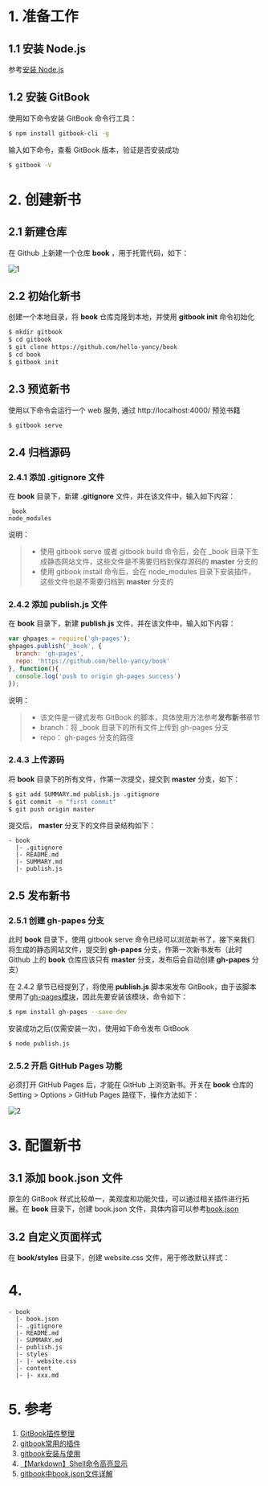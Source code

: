 


# 1. 准备工作

## 1.1 安装 Node.js
参考[安装 Node.js](../development/javascript/node.js/install-nodejs.md)

## 1.2 安装 GitBook
使用如下命令安装 GitBook 命令行工具：
```bash
$ npm install gitbook-cli -g
```

输入如下命令，查看 GitBook 版本，验证是否安装成功
```bash
$ gitbook -V
```

# 2. 创建新书

## 2.1 新建仓库
在 Github 上新建一个仓库 **book** ，用于托管代码，如下：

![1](./create-a-gitbook/1.png)

## 2.2 初始化新书
创建一个本地目录，将 **book** 仓库克隆到本地，并使用 **gitbook init** 命令初始化
```bash
$ mkdir gitbook
$ cd gitbook
$ git clone https://github.com/hello-yancy/book
$ cd book
$ gitbook init
```

## 2.3 预览新书
使用以下命令会运行一个 web 服务, 通过 http://localhost:4000/ 预览书籍

```bash
$ gitbook serve
```

## 2.4 归档源码
### 2.4.1 添加 .gitignore 文件
在 **book** 目录下，新建 **.gitignore** 文件，并在该文件中，输入如下内容：
```
_book
node_modules
```
说明：
> + 使用 gitbook serve 或者 gitbook build 命令后，会在 _book 目录下生成静态网站文件，这些文件是不需要归档到保存源码的 **master** 分支的  
> + 使用 gitbook install 命令后，会在 node_modules 目录下安装插件，这些文件也是不需要归档到 **master** 分支的


### 2.4.2 添加 publish.js 文件
在 **book** 目录下，新建 **publish.js** 文件，并在该文件中，输入如下内容：
```javascript
var ghpages = require('gh-pages');
ghpages.publish('_book', {
  branch: 'gh-pages',
  repo: 'https://github.com/hello-yancy/book'
}, function(){
  console.log('push to origin gh-pages success')
});
```
说明：
> + 该文件是一键式发布 GitBook 的脚本，具体使用方法参考**发布新书**章节
> + branch：将 _book 目录下的所有文件上传到 gh-pages 分支
> + repo： gh-pages 分支的路径


### 2.4.3 上传源码
将 **book** 目录下的所有文件，作第一次提交，提交到 **master** 分支，如下：
```bash
$ git add SUMMARY.md publish.js .gitignore
$ git commit -m "first commit"
$ git push origin master
``` 
提交后， **master** 分支下的文件目录结构如下：
```
- book
  |- .gitignore
  |- README.md
  |- SUMMARY.md
  |- publish.js
```

## 2.5 发布新书
### 2.5.1 创建 gh-papes 分支
此时 **book** 目录下，使用 gitbook serve 命令已经可以浏览新书了，接下来我们将生成的静态网站文件，提交到 **gh-papes** 分支，作第一次新书发布（此时 Github 上的 **book** 仓库应该只有 **master** 分支，发布后会自动创建 **gh-papes** 分支）


在 2.4.2 章节已经提到了，将使用 **publish.js** 脚本来发布 GitBook，由于该脚本使用了[gh-pages模块](https://www.npmjs.com/package/gh-pages)，因此先要安装该模块，命令如下：
```bash
$ npm install gh-pages --save-dev
```

安装成功之后(仅需安装一次)，使用如下命令发布 GitBook

```bash
$ node publish.js
```

### 2.5.2 开启 GitHub Pages 功能

必须打开 GitHub Pages 后，才能在 GitHub 上浏览新书。开关在 **book** 仓库的 Setting  > Options > GitHub Pages 路径下，操作方法如下：

![2](./create-a-gitbook/2.png)

# 3. 配置新书
## 3.1 添加 book.json 文件
原生的 GitBook 样式比较单一，美观度和功能欠佳，可以通过相关插件进行拓展。在 **book** 目录下，创建 book.json 文件，具体内容可以参考[book.json](https://github.com/hello-yancy/book/blob/master/book.json)

## 3.2 自定义页面样式
在 **book/styles** 目录下，创建 website.css 文件，用于修改默认样式：


# 4. 
```
- book
  |- book.json
  |- .gitignore
  |- README.md
  |- SUMMARY.md
  |- publish.js
  |- styles
  |- |- website.css
  |- content
  |- |- xxx.md
```

# 5. 参考

1. [GitBook插件整理](https://www.cnblogs.com/mingyue5826/p/10307051.html)
2. [gitbook常用的插件](https://segmentfault.com/a/1190000019806829?utm_source=tag-newest)
3. [gitbook安装与使用](https://blog.csdn.net/fghsfeyhdf/article/details/88403548)
4. [【Markdown】Shell命令高亮显示](https://www.jianshu.com/p/05c41cf1a7c4)
5. [gitbook中book.json文件详解](https://blog.csdn.net/chenglirui123/article/details/79696113)


